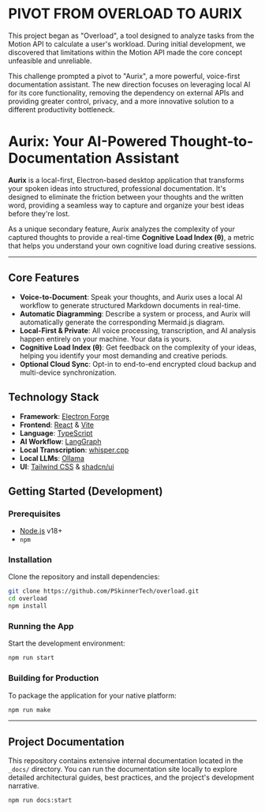 # PIVOT FROM OVERLOAD TO AURIX

This project began as "Overload", a tool designed to analyze tasks from the Motion API to calculate a user's workload. During initial development, we discovered that limitations within the Motion API made the core concept unfeasible and unreliable.

This challenge prompted a pivot to "Aurix", a more powerful, voice-first documentation assistant. The new direction focuses on leveraging local AI for its core functionality, removing the dependency on external APIs and providing greater control, privacy, and a more innovative solution to a different productivity bottleneck.

# Aurix: Your AI-Powered Thought-to-Documentation Assistant

**Aurix** is a local-first, Electron-based desktop application that transforms your spoken ideas into structured, professional documentation. It's designed to eliminate the friction between your thoughts and the written word, providing a seamless way to capture and organize your best ideas before they're lost.

As a unique secondary feature, Aurix analyzes the complexity of your captured thoughts to provide a real-time **Cognitive Load Index (θ)**, a metric that helps you understand your own cognitive load during creative sessions.

---

## Core Features

-   **Voice-to-Document**: Speak your thoughts, and Aurix uses a local AI workflow to generate structured Markdown documents in real-time.
-   **Automatic Diagramming**: Describe a system or process, and Aurix will automatically generate the corresponding Mermaid.js diagram.
-   **Local-First & Private**: All voice processing, transcription, and AI analysis happen entirely on your machine. Your data is yours.
-   **Cognitive Load Index (θ)**: Get feedback on the complexity of your ideas, helping you identify your most demanding and creative periods.
-   **Optional Cloud Sync**: Opt-in to end-to-end encrypted cloud backup and multi-device synchronization.

## Technology Stack

-   **Framework**: [Electron Forge](https://www.electronforge.io/)
-   **Frontend**: [React](https://react.dev/) & [Vite](https://vitejs.dev/)
-   **Language**: [TypeScript](https://www.typescriptlang.org/)
-   **AI Workflow**: [LangGraph](https://langchain.com/docs/langgraph)
-   **Local Transcription**: [whisper.cpp](https://github.com/ggerganov/whisper.cpp)
-   **Local LLMs**: [Ollama](https://ollama.com/)
-   **UI**: [Tailwind CSS](https://tailwindcss.com/) & [shadcn/ui](https://ui.shadcn.com/)

## Getting Started (Development)

### Prerequisites

-   [Node.js](https://nodejs.org/en/download/) v18+
-   `npm`

### Installation

Clone the repository and install dependencies:

```bash
git clone https://github.com/PSkinnerTech/overload.git
cd overload
npm install
```

### Running the App

Start the development environment:

```bash
npm run start
```

### Building for Production

To package the application for your native platform:

```bash
npm run make
```

---

## Project Documentation

This repository contains extensive internal documentation located in the `_docs/` directory. You can run the documentation site locally to explore detailed architectural guides, best practices, and the project's development narrative.

```bash
npm run docs:start
```
